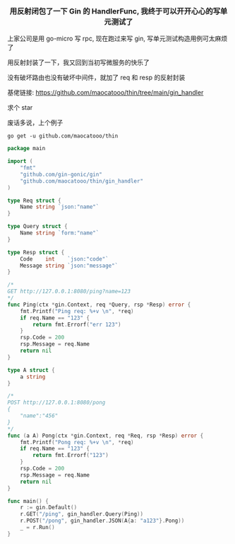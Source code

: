 ### <center> 用反射闭包了一下 Gin 的 HandlerFunc, 我终于可以开开心心的写单元测试了 </center>

上家公司是用 go-micro 写 rpc, 现在跑过来写 gin, 写单元测试构造用例可太麻烦了

用反射封装了一下，我又回到当初写微服务的快乐了

没有破坏路由也没有破坏中间件，就加了 req 和 resp 的反射封装

基佬链接: https://github.com/maocatooo/thin/tree/main/gin_handler

求个 star

废话多说，上个例子

```
go get -u github.com/maocatooo/thin
```


```go
package main

import (
	"fmt"
	"github.com/gin-gonic/gin"
	"github.com/maocatooo/thin/gin_handler"
)

type Req struct {
	Name string `json:"name"`
}

type Query struct {
	Name string `form:"name"`
}

type Resp struct {
	Code    int    `json:"code"`
	Message string `json:"message"`
}

/*
GET http://127.0.0.1:8080/ping?name=123
*/
func Ping(ctx *gin.Context, req *Query, rsp *Resp) error {
	fmt.Printf("Ping req: %+v \n", *req)
	if req.Name == "123" {
		return fmt.Errorf("err 123")
	}
	rsp.Code = 200
	rsp.Message = req.Name
	return nil
}

type A struct {
	a string
}

/*
POST http://127.0.0.1:8080/pong
{
	"name":"456"
}
*/
func (a A) Pong(ctx *gin.Context, req *Req, rsp *Resp) error {
	fmt.Printf("Pong req: %+v \n", *req)
	if req.Name == "123" {
		return fmt.Errorf("123")
	}
	rsp.Code = 200
	rsp.Message = req.Name
	return nil
}

func main() {
	r := gin.Default()
	r.GET("/ping", gin_handler.Query(Ping))
	r.POST("/pong", gin_handler.JSON(A{a: "a123"}.Pong))
	_ = r.Run()
}

```
